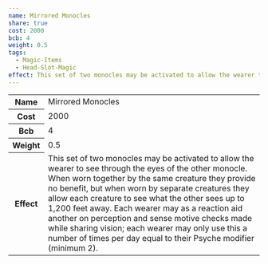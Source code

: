 ```yaml
---
name: Mirrored Monocles
share: true
cost: 2000
bcb: 4
weight: 0.5
tags:
  - Magic-Items
  - Head-Slot-Magic
effect: This set of two monocles may be activated to allow the wearer to see through the eyes of the other monocle. When worn together by the same creature they provide no benefit, but when worn by separate creatures they allow each creature to see what the other sees up to 1,200 feet away. Each wearer may as a reaction aid another on perception and sense motive checks made while sharing vision; each wearer may only use this a number of times per day equal to their Psyche modifier (minimum 2).
---
```


<p><span style="overflow-x: auto;"><table><tbody><tr><th>Name</th><td>Mirrored Monocles</td></tr><tr><th>Cost</th><td>2000</td></tr><tr><th>Bcb</th><td>4</td></tr><tr><th>Weight</th><td>0.5</td></tr><tr><th>Effect</th><td>This set of two monocles may be activated to allow the wearer to see through the eyes of the other monocle. When worn together by the same creature they provide no benefit, but when worn by separate creatures they allow each creature to see what the other sees up to 1,200 feet away. Each wearer may as a reaction aid another on perception and sense motive checks made while sharing vision; each wearer may only use this a number of times per day equal to their Psyche modifier (minimum 2).</td></tr></tbody></table></span></p>